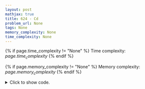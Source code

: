 ```yaml
---
layout: post
mathjax: true
title: 624 - Cd
problem_url: None
tags: None
memory_complexity: None
time_complexity: None
---
```




{% if page.time_complexity != "None" %}
Time complexity: ${{ page.time_complexity }}$
{% endif %}

{% if page.memory_complexity != "None" %}
Memory complexity: ${{ page.memory_complexity }}$
{% endif %}

<details>
<summary>
<p style="display:inline">Click to show code.</p>
</summary>
```cpp
{% raw %}
const int NMAX = 20;
using namespace std;
using answer = bitset<NMAX>;
int tsum, n, a[NMAX];
int csum;
answer best;
void backtrack(int pos, answer current, int psum)
{
    if (psum > tsum)
        return;
    if (csum < psum)
    {
        csum = psum;
        best = current;
    }
    if (pos < n)
    {
        backtrack(pos + 1, current, psum);
        backtrack(pos + 1, current.set(pos, true), psum + a[pos]);
    }
}
int main(void)
{
    while (cin >> tsum >> n)
    {
        csum = int();
        best = answer();
        for (int i = 0; i < n; ++i)
            cin >> a[i];
        backtrack(0, answer(), 0);
        for (int i = 0; i < n; ++i)
            if (best[i])
                cout << a[i] << " ";
        cout << "sum:" << csum << endl;
    }
    return 0;
}

{% endraw %}
```
</details>

